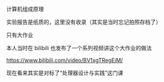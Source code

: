计算机组成原理

实验报告是纸质的，这里没有收录（其实是当时忘记拍照存档了）

只有大作业

本人当时在 bilibili 也发布了一个系列视频讲这个大作业的做法

https://www.bilibili.com/video/BV1xgTRegEiM/

现在看来其实是对标了“处理器设计与实践”这门课
